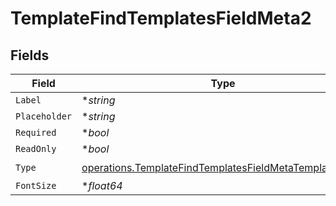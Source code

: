 # TemplateFindTemplatesFieldMeta2


## Fields

| Field                                                                                                                            | Type                                                                                                                             | Required                                                                                                                         | Description                                                                                                                      |
| -------------------------------------------------------------------------------------------------------------------------------- | -------------------------------------------------------------------------------------------------------------------------------- | -------------------------------------------------------------------------------------------------------------------------------- | -------------------------------------------------------------------------------------------------------------------------------- |
| `Label`                                                                                                                          | **string*                                                                                                                        | :heavy_minus_sign:                                                                                                               | N/A                                                                                                                              |
| `Placeholder`                                                                                                                    | **string*                                                                                                                        | :heavy_minus_sign:                                                                                                               | N/A                                                                                                                              |
| `Required`                                                                                                                       | **bool*                                                                                                                          | :heavy_minus_sign:                                                                                                               | N/A                                                                                                                              |
| `ReadOnly`                                                                                                                       | **bool*                                                                                                                          | :heavy_minus_sign:                                                                                                               | N/A                                                                                                                              |
| `Type`                                                                                                                           | [operations.TemplateFindTemplatesFieldMetaTemplatesType](../../models/operations/templatefindtemplatesfieldmetatemplatestype.md) | :heavy_check_mark:                                                                                                               | N/A                                                                                                                              |
| `FontSize`                                                                                                                       | **float64*                                                                                                                       | :heavy_minus_sign:                                                                                                               | N/A                                                                                                                              |